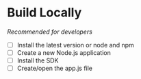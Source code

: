 # Build Locally

*Recommended for developers*

- [ ] Install the latest version or node and npm
- [ ] Create a new Node.js application
- [ ] Install the SDK
- [ ] Create/open the app.js file
